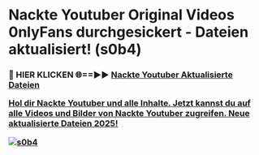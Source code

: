 # Nackte Youtuber Original Videos 0nlyFans durchgesickert - Dateien aktualisiert! (s0b4)

<h3>🔴 HIER KLICKEN 🌐==►► <a href="https://tinyurl.com/h6vf6nb8" rel="nofollow">Nackte Youtuber Aktualisierte Dateien

Hol dir Nackte Youtuber und alle Inhalte. Jetzt kannst du auf alle Videos und Bilder von Nackte Youtuber zugreifen. Neue aktualisierte Dateien 2025!

[![s0b4](https://i.imgur.com/sD4kR3V.gif)](https://tinyurl.com/h6vf6nb8)
